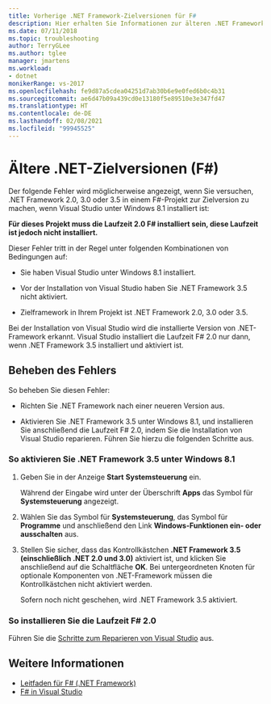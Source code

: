 ```yaml
---
title: Vorherige .NET Framework-Zielversionen für F#
description: Hier erhalten Sie Informationen zur älteren .NET Framework-Zielversion bei der Verwendung von F# in Visual Studio.
ms.date: 07/11/2018
ms.topic: troubleshooting
author: TerryGLee
ms.author: tglee
manager: jmartens
ms.workload:
- dotnet
monikerRange: vs-2017
ms.openlocfilehash: fe9d87a5cdea04251d7ab30b6e9e0fed6b0c4b31
ms.sourcegitcommit: ae6d47b09a439cd0e13180f5e89510e3e347fd47
ms.translationtype: HT
ms.contentlocale: de-DE
ms.lasthandoff: 02/08/2021
ms.locfileid: "99945525"
---
```

# <a name="target-older-versions-of-net-f"></a>Ältere .NET-Zielversionen (F#)

Der folgende Fehler wird möglicherweise angezeigt, wenn Sie versuchen, .NET Framework 2.0, 3.0 oder 3.5 in einem F#-Projekt zur Zielversion zu machen, wenn Visual Studio unter Windows 8.1 installiert ist:

**Für dieses Projekt muss die Laufzeit 2.0 F# installiert sein, diese Laufzeit ist jedoch nicht installiert.**

Dieser Fehler tritt in der Regel unter folgenden Kombinationen von Bedingungen auf:

- Sie haben Visual Studio unter Windows 8.1 installiert.

- Vor der Installation von Visual Studio haben Sie .NET Framework 3.5 nicht aktiviert.

- Zielframework in Ihrem Projekt ist .NET Framework 2.0, 3.0 oder 3.5.

Bei der Installation von Visual Studio wird die installierte Version von .NET-Framework erkannt. Visual Studio installiert die Laufzeit F# 2.0 nur dann, wenn .NET Framework 3.5 installiert und aktiviert ist.

## <a name="resolve-the-error"></a>Beheben des Fehlers

So beheben Sie diesen Fehler:

- Richten Sie .NET Framework nach einer neueren Version aus.

- Aktivieren Sie .NET Framework 3.5 unter Windows 8.1, und installieren Sie anschließend die Laufzeit F# 2.0, indem Sie die Installation von Visual Studio reparieren. Führen Sie hierzu die folgenden Schritte aus.

### <a name="to-enable-the-net-framework-35-on-windows-81"></a>So aktivieren Sie .NET Framework 3.5 unter Windows 8.1

1. Geben Sie in der Anzeige **Start** **Systemsteuerung** ein.

   Während der Eingabe wird unter der Überschrift **Apps** das Symbol für **Systemsteuerung** angezeigt.

2. Wählen Sie das Symbol für **Systemsteuerung**, das Symbol für **Programme** und anschließend den Link **Windows-Funktionen ein- oder ausschalten** aus.

3. Stellen Sie sicher, dass das Kontrollkästchen **.NET Framework 3.5 (einschließlich .NET 2.0 und 3.0)** aktiviert ist, und klicken Sie anschließend auf die Schaltfläche **OK**. Bei untergeordneten Knoten für optionale Komponenten von .NET-Framework müssen die Kontrollkästchen nicht aktiviert werden.

   Sofern noch nicht geschehen, wird .NET Framework 3.5 aktiviert.

### <a name="to-install-the-f-20-runtime"></a>So installieren Sie die Laufzeit F# 2.0

Führen Sie die [Schritte zum Reparieren von Visual Studio](../install/repair-visual-studio.md) aus.

## <a name="see-also"></a>Weitere Informationen

- [Leitfaden für F# (.NET Framework)](/dotnet/fsharp/)
- [F# in Visual Studio](fsharp-visual-studio.md)
